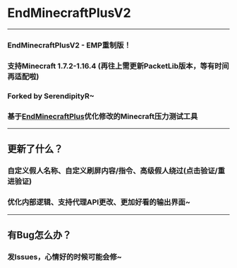 # EndMinecraftPlusV2
___
### EndMinecraftPlusV2 - EMP重制版！
### 支持Minecraft 1.7.2-1.16.4 (再往上需更新PacketLib版本，等有时间再适配啦)
### Forked by SerendipityR~
### 基于<a href="https://github.com/ReActRailGun/EndMinecraftPlus">EndMinecraftPlus</a>优化修改的Minecraft压力测试工具
___
## 更新了什么？
### 自定义假人名称、自定义刷屏内容/指令、高级假人绕过(点击验证/重进验证)
### 优化内部逻辑、支持代理API更改、更加好看的输出界面~
___
## 有Bug怎么办？
### 发Issues，心情好的时候可能会修~
